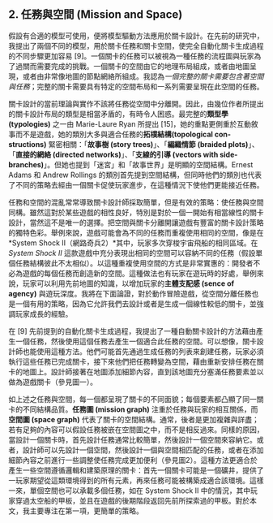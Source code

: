 ## 2. 任務與空間 (Mission and Space)

假設有合適的模型可使用，便將模型驅動方法應用於關卡設計。在先前的研究中，我提出了兩個不同的模型，用於關卡任務和關卡空間，使完全自動化關卡生成過程的不同步驟更加容易 [9]。一個關卡的任務可以被視為一種任務的流程圖與玩家為了過關而需要完成的挑戰。一個關卡的空間由它的地理布局組成，或者由地圖呈現，或者由非常像地圖的節點網絡所組成。我認為*一個完整的關卡需要包含著空間與任務*；完整的關卡需要具有特定的空間布局和一系列需要呈現在此空間的任務。

關卡設計的當前理論與實作不該將任務從空間中分離開。因此，由幾位作者所提出的關卡設計布局的類型是相當矛盾的，有時令人困惑。最完整的**類型學 (typologies)** 之一由 Marie-Laure Ryan 所提出 [15]，她的重點更側重於互動敘事而不是遊戲，她的類別大多與適合任務的**拓樸結構(topological con-structions)** 緊密相關：「**故事樹 (story trees)**」、「**編織情節 (braided plots)**」、「**直接的網絡 (directed networks)**」、「**支線的引導 (vectors with side-branches)**」。但她也提到「迷宮」和「故事世界」是明顯的空間結構。Ernest Adams 和 Andrew Rollings 的類別首先提到空間結構，但同時他們的類別也代表了不同的策略去經由一個關卡促使玩家進步，在這種情況下使他們更能接近任務。

任務和空間的混亂常常導致關卡設計師採取簡單，但是有效的策略：使任務與空間同構。雖然這對於某些遊戲的相性良好，特別是對於一個一開始有相當線性的關卡設計，當然這不是唯一的選擇。把空間與關卡分離開讓遊戲有豐富的關卡設計策略的獨特色彩。舉例來說，遊戲可能會為不同的任務而重複使用相同的空間，像是在 *System Shock II（網路奇兵2）*其中，玩家多次穿梭宇宙飛船的相同區域。在 *System Shock II* 這款遊戲中充分表現出相同的空間可以容納不同的任務（假設單個任務結構彼此不太相似）。以這種重複使用空間的方式是非常實惠的：開發者不必為遊戲的每個任務而創造新的空間。這種做法也有玩家在遊玩時的好處，舉例來說，玩家可以利用先前地圖的知識，以增加玩家的**主體支配感 (sence of agency)** 與遊玩深度。我將在下面論證，對於動作冒險遊戲，從空間分離任務也是一個有用的策略，因為它允許我們去設計或者是生成一個線性較低的關卡，並強調玩家成長的經驗。

在 [9] 先前提到的自動化關卡生成過程，我提出了一種自動關卡設計的方法藉由產生一個任務，然後使用這個任務去產生一個適合此任務的空間。可以想像，關卡設計師也能使用這種方法。他們可能首先通過生成任務的列表來創建任務，玩家必須執行這些任務已完成關卡，接下來他們把任務轉變為空間，藉由重新安排任務在關卡的地圖上。設計師接著在地圖添加細節內容，直到該地圖充分塞滿任務要素並以做為遊戲關卡（參見圖一）。

如上述之任務與空間，每一個都呈現了關卡的不同面貌；每個要素都凸顯了同一關卡的不同結構品質。**任務圖 (mission graph)** 注重於任務與玩家的相互關係，而**空間圖 (space graph)** 代表了關卡的空間結構。通常，後者是更加複雜與詳盡；若有足夠的內容可以假設任務被嵌在空間圖之中，而不是相反過來。同樣的原因，當設計一個關卡時，首先設計任務通常比較簡單，然後設計一個空間來容納它。或者，設計師可以先設計一個空間，然後設計一個與空間相匹配的任務，或者在添加細節內容之前進行一些調整使任務完成更加便利（參見圖2）。這種方法更適合於產生一些空間遵循邏輯和建築原理的關卡：首先一個關卡可能是一個礦井，提供了一玩家期望從這類環境得到的所有元素，再來任務可能被構築成適合該環境。這樣一來，單個空間也可以承載多個任務，如在 System Shock II 中的情況，其中玩家穿過太空船的甲板，並且在遊戲的後期階段返回先前所探索過的甲板。對於本文，我主要專注在第一項，更簡單的策略。
